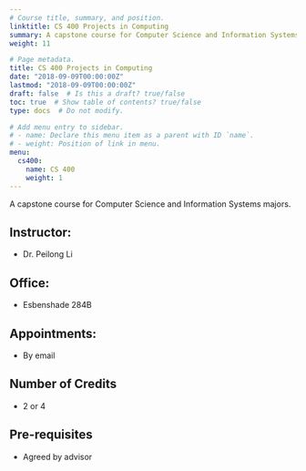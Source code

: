 ```yaml
---
# Course title, summary, and position.
linktitle: CS 400 Projects in Computing
summary: A capstone course for Computer Science and Information Systems majors.
weight: 11

# Page metadata.
title: CS 400 Projects in Computing
date: "2018-09-09T00:00:00Z"
lastmod: "2018-09-09T00:00:00Z"
draft: false  # Is this a draft? true/false
toc: true  # Show table of contents? true/false
type: docs  # Do not modify.

# Add menu entry to sidebar.
# - name: Declare this menu item as a parent with ID `name`.
# - weight: Position of link in menu.
menu:
  cs400:
    name: CS 400
    weight: 1
---
```



A capstone course for Computer Science and Information Systems majors.

## Instructor:

* Dr. Peilong Li

## Office:

* Esbenshade 284B

## Appointments:

* By email

## Number of Credits

* 2 or 4

## Pre-requisites

* Agreed by advisor
